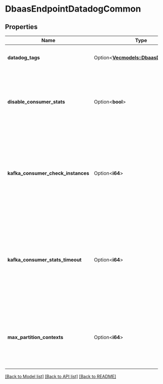 # DbaasEndpointDatadogCommon

## Properties

Name | Type | Description | Notes
------------ | ------------- | ------------- | -------------
**datadog_tags** | Option<[**Vec<models::DbaasDatadogTag>**](dbaas-datadog-tag.md)> | Custom tags provided by user | [optional]
**disable_consumer_stats** | Option<**bool**> | Disable kafka consumer group metrics. Applies only when attached to kafka services. | [optional]
**kafka_consumer_check_instances** | Option<**i64**> | Number of separate instances to fetch kafka consumer statistics with. Applies only when attached to kafka services. | [optional]
**kafka_consumer_stats_timeout** | Option<**i64**> | Number of seconds that datadog will wait to get consumer statistics from brokers. Applies only when attached to kafka services. | [optional]
**max_partition_contexts** | Option<**i64**> | Maximum number of partition contexts to send. Applies only when attached to kafka services. | [optional]

[[Back to Model list]](../README.md#documentation-for-models) [[Back to API list]](../README.md#documentation-for-api-endpoints) [[Back to README]](../README.md)


